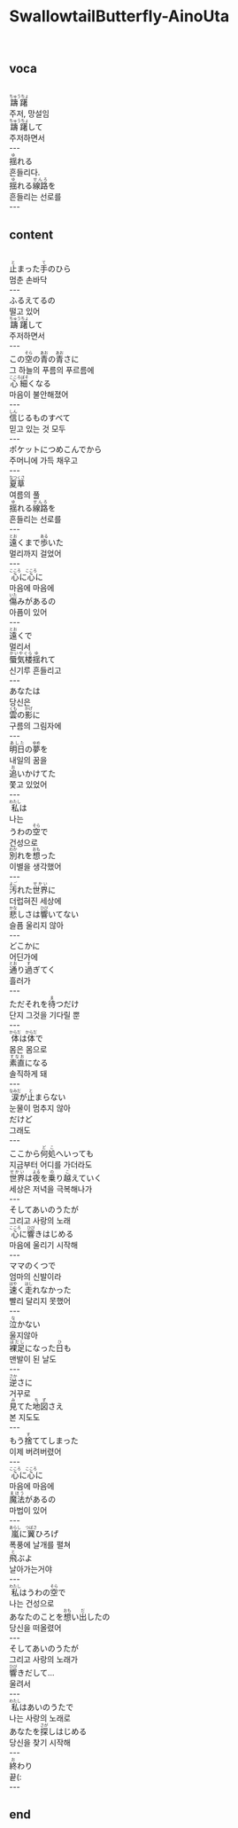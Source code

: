 <h1>SwallowtailButterfly-AinoUta</h1><br>
<h2>voca</h2><br>
<ruby>躊躇<rt>ちゅうちょ</rt></ruby><br>
주저, 망설임<br>
<ruby>躊躇<rt>ちゅうちょ</rt></ruby>して<br>
주저하면서<br>
---<br>
<ruby>揺<rt>ゆ</rt></ruby>れる<br>
흔들리다.<br>
<ruby>揺<rt>ゆ</rt></ruby>れる<ruby>線路<rt>せんろ</rt></ruby>を<br>
흔들리는 선로를<br>
---<br>
<h2>content</h2><br>
<ruby>止<rt>と</rt></ruby>まった<ruby>手<rt>て</rt></ruby>のひら<br>
멈춘 손바닥<br>
---<br>
ふるえてるの<br>
떨고 있어<br>
<ruby>躊躇<rt>ちゅうちょ</rt></ruby>して<br>
주저하면서<br>
---<br>
この<ruby>空<rt>そら</rt></ruby>の<ruby>青<rt>あお</rt></ruby>の<ruby>青<rt>あお</rt></ruby>さに<br>
그 하늘의 푸름의 푸르름에<br>
<ruby>心細<rt>こころぼそ</rt></ruby>くなる<br>
마음이 불안해졌어<br>
---<br>
<ruby>信<rt>しん</rt></ruby>じるものすべて<br>
믿고 있는 것 모두<br>
---<br>
ポケットにつめこんでから<br>
주머니에 가득 채우고<br>
---<br>
<ruby>夏草<rt>なつくさ</rt></ruby><br>
여름의 풀<br>
<ruby>揺<rt>ゆ</rt></ruby>れる<ruby>線路<rt>せんろ</rt></ruby>を<br>
흔들리는 선로를<br>
---<br>
<ruby>遠<rt>とお</rt></ruby>くまで<ruby>歩<rt>ある</rt></ruby>いた<br>
멀리까지 걸었어<br>
---<br>
<ruby>心<rt>こころ</rt></ruby>に<ruby>心<rt>こころ</rt></ruby>に<br>
마음에 마음에<br>
<ruby>傷<rt>いた</rt></ruby>みがあるの<br>
아픔이 있어<br>
---<br>
<ruby>遠<rt>とお</rt></ruby>くで<br>
멀리서<br>
<ruby>蜃気楼<rt>かいやぐら</rt></ruby><ruby>揺<rt>ゆ</rt></ruby>れて<br>
신기루 흔들리고<br>
---<br>
あなたは<br>
당신은<br>
<ruby>雲<rt>くも</rt></ruby>の<ruby>影<rt>かげ</rt></ruby>に<br>
구름의 그림자에<br>
---<br>
<ruby>明日<rt>あした</rt></ruby>の<ruby>夢<rt>ゆめ</rt></ruby>を<br>
내일의 꿈을<br>
<ruby>追<rt>お</rt></ruby>いかけてた<br>
쫓고 있었어<br>
---<br>
<ruby>私<rt>わたし</rt></ruby>は<br>
나는<br>
うわの<ruby>空<rt>そら</rt></ruby>で<br>
건성으로<br>
<ruby>別<rt>わか</rt></ruby>れを<ruby>想<rt>おも</rt></ruby>った<br>
이별을 생각했어<br>
---<br>
<ruby>汚<rt>よご</rt></ruby>れた<ruby>世界<rt>せかい</rt></ruby>に<br>
더럽혀진 세상에<br>
<ruby>悲<rt>かな</rt></ruby>しさは<ruby>響<rt>ひび</rt></ruby>いてない<br>
슬픔 울리지 않아<br>
---<br>
どこかに<br>
어딘가에<br>
<ruby>通<rt>とお</rt></ruby>り<ruby>過<rt>す</rt></ruby>ぎてく<br>
흘러가<br>
---<br>
ただそれを<ruby>待<rt>ま</rt></ruby>つだけ<br>
단지 그것을 기다릴 뿐<br>
---<br>
<ruby>体<rt>からだ</rt></ruby>は<ruby>体<rt>からだ</rt></ruby>で<br>
몸은 몸으로<br>
<ruby>素直<rt>すなお</rt></ruby>になる<br>
솔직하게 돼<br>
---<br>
<ruby>涙<rt>なみだ</rt></ruby>が<ruby>止<rt>と</rt></ruby>まらない<br>
눈물이 멈추지 않아<br>
だけど<br>
그래도<br>
---<br>
ここから<ruby>何処<rt>どこ</rt></ruby>へいっても<br>
지금부터 어디를 가더라도<br>
<ruby>世界<rt>せかい</rt></ruby>は<ruby>夜<rt>よる</rt></ruby>を<ruby>乗<rt>の</rt></ruby>り<ruby>越<rt>こ</rt></ruby>えていく<br>
세상은 저녁을 극복해나가<br>
---<br>
そしてあいのうたが<br>
그리고 사랑의 노래<br>
<ruby>心<rt>こころ</rt></ruby>に<ruby>響<rt>ひび</rt></ruby>きはじめる<br>
마음에 울리기 시작해<br>
---<br>
ママのくつで<br>
엄마의 신발이라<br>
<ruby>速<rt>はや</rt></ruby>く<ruby>走<rt>はし</rt></ruby>れなかった<br>
빨리 달리지 못했어<br>
---<br>
<ruby>泣<rt>な</rt></ruby>かない<br>
울지않아<br>
<ruby>裸足<rt>はだし</rt></ruby>になった<ruby>日<rt>ひ</rt></ruby>も<br>
맨발이 된 날도<br>
---<br>
<ruby>逆<rt>さか</rt></ruby>さに<br>
거꾸로<br>
<ruby>見<rt>み</rt></ruby>てた<ruby>地図<rt>ちず</rt></ruby>さえ<br>
본 지도도<br>
---<br>
もう<ruby>捨<rt>す</rt></ruby>ててしまった<br>
이제 버려버렸어<br>
---<br>
<ruby>心<rt>こころ</rt></ruby>に<ruby>心<rt>こころ</rt></ruby>に<br>
마음에 마음에<br>
<ruby>魔法<rt>まほう</rt></ruby>があるの<br>
마법이 있어<br>
---<br>
<ruby>嵐<rt>あらし</rt></ruby>に<ruby>翼<rt>つばさ</rt></ruby>ひろげ<br>
폭풍에 날개를 펼쳐<br>
<ruby>飛<rt>と</rt></ruby>ぶよ<br>
날아가는거야<br>
---<br>
<ruby>私<rt>わたし</rt></ruby>はうわの<ruby>空<rt>そら</rt></ruby>で<br>
나는 건성으로<br>
あなたのことを<ruby>想<rt>おも</rt></ruby>い<ruby>出<rt>だ</rt></ruby>したの<br>
당신을 떠올렸어<br>
---<br>
そしてあいのうたが<br>
그리고 사랑의 노래가<br>
<ruby>響<rt>ひび</rt></ruby>きだして…<br>
울려서<br>
---<br>
<ruby>私<rt>わたし</rt></ruby>はあいのうたで<br>
나는 사랑의 노래로<br>
あなたを<ruby>探<rt>さが</rt></ruby>しはじめる<br>
당신을 찾기 시작해<br>
---<br>
<ruby>終<rt>お</rt></ruby>わり<br>
끝(:<br>
---<br>
<h2>end</h2>